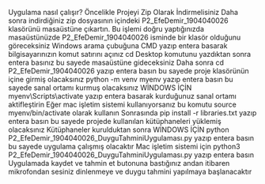 Uygulama nasıl çalışır?
Öncelikle Projeyi Zip Olarak İndirmelisiniz 
Daha sonra indirdiğiniz zip dosyasının içindeki P2_EfeDemir_1904040026 klasörünü masaüstüne çıkartın. Bu işlemi doğru yaptığınızda masaüstünüzde P2_EfeDemir_1904040026 isminde bir klasör olduğunu göreceksiniz
Windows arama çubuğuna CMD yazıp entera basarak bilgisayarınızın komut satırını açınız
cd Desktop komutunu yazdıktan sonra entera basınız bu sayede masaüstüne gideceksiniz 
Daha sonra cd P2_EfeDemir_1904040026 yazıp entera basın bu sayede proje klasörünün içine girmiş olacaksınız
python -m venv myenv yazıp entera basın bu sayede sanal ortamı kurmuş olacaksınız
WİNDOWS İÇİN myenv\Scripts\activate yazıp entera basarak  kurduğunuz sanal ortamı aktifleştirin 
Eğer mac işletim sistemi kullanıyorsanız bu komutu source myenv/bin/activate olarak kullanın
Sonrasında pip install -r libraries.txt yazıp entera basın bu sayede projede kullanılan kütüphaneleri yüklemiş olacaksınız
Kütüphaneler kurulduktan sonra WİNDOWS İÇİN python P2_EfeDemir_1904040026_DuyguTahminiUygulaması.py yazıp entera basın bu sayede uygulama çalışmış olacaktır
Mac işletim sistemi için python3 P2_EfeDemir_1904040026_DuyguTahminiUygulaması.py yazıp entera basın 
Uygulamada kaydet ve tahmin et butonuna bastığınız andan itibaren mikrofondan sesiniz dinlenmeye ve duygu tahmini yapılmaya başlanacaktır
